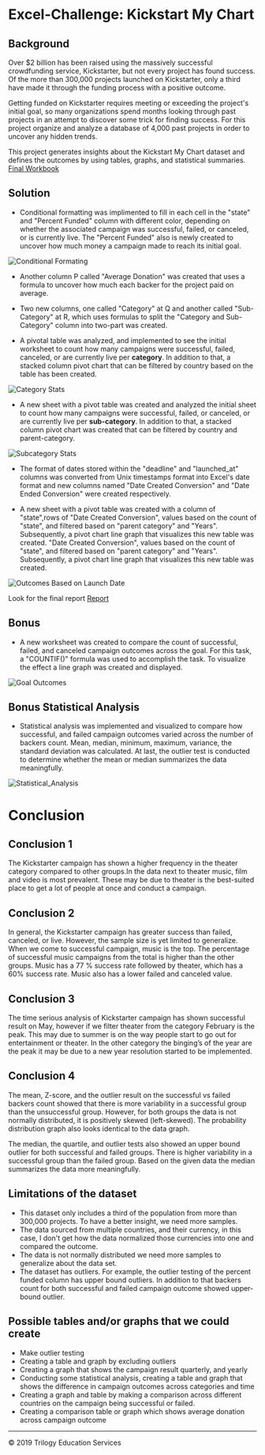 # Excel-Challenge: Kickstart My Chart

## Background

Over $2 billion has been raised using the massively successful crowdfunding service, Kickstarter, but not every project has found success. Of the more than 300,000 projects launched on Kickstarter, only a third have made it through the funding process with a positive outcome.

Getting funded on Kickstarter requires meeting or exceeding the project's initial goal, so many organizations spend months looking through past projects in an attempt to discover some trick for finding success. For this project organize and analyze a database of 4,000 past projects in order to uncover any hidden trends.

This project generates insights about the Kickstart My Chart dataset and defines the outcomes by using tables, graphs, and statistical summaries.
[Final Workbook](./excel-challenge.xlsx)


## Solution 

* Conditional formatting was implimented to fill in each cell in the "state" and "Percent Funded" column with different color, depending on whether the associated campaign was successful, failed, or canceled, or is currently live. The "Percent Funded" also is newly created to uncover how much money a campaign made to reach its initial goal.

![Conditional Formating](images/Conditional_formating.png)

* Another column P called "Average Donation" was created that uses a formula to uncover how much each backer for the project paid on average.

* Two new columns, one called "Category" at Q and another called "Sub-Category" at R, which uses formulas to split the "Category and Sub-Category" column into two-part was created. 

*  A pivotal table was analyzed, and implemented to see the initial worksheet to count how many campaigns were successful, failed, canceled, or are currently live per **category**. In addition to that, a stacked column pivot chart that can be filtered by country based on the table has been created.

![Category Stats](images/Outcome_based_on_category.png)
* A new sheet with a pivot table was created and analyzed the initial sheet to count how many campaigns were successful, failed, or canceled, or are currently live per **sub-category**. In addition to that, a stacked column pivot chart was created that can be filtered by country and parent-category.

![Subcategory Stats](images/Outcome_based_on_sub_category.png)

* The format of dates stored within the "deadline" and "launched_at" columns was converted from Unix timestamps format into Excel's date format and new columns named "Date Created Conversion" and "Date Ended Conversion" were created respectively.

* A new sheet with a pivot table was created with a column of "state",rows of "Date Created Conversion", values based on the count of "state", and filtered based on "parent category" and "Years". Subsequently, a pivot chart line graph that visualizes this new table was created. "Date Created Conversion", values based on the count of "state", and filtered based on "parent category" and "Years". Subsequently, a pivot chart line graph that visualizes this new table was created.

![Outcomes Based on Launch Date](images/Outcome_based_on_date.png)

Look for the final report  [Report](./Report.doc)

## Bonus
* A new worksheet was created to compare the count of successful, failed, and canceled campaign outcomes across the goal. For this task, a "COUNTIF()" formula was used to accomplish the task. To visualize the effect a line graph was created and displayed. 

![Goal Outcomes](images/Bonus_Outcome_based_on_goal.png)

## Bonus Statistical Analysis

* Statistical analysis was implemented and visualized to compare how successful, and failed campaign outcomes varied across the number of backers count. Mean, median, minimum, maximum, variance, the standard deviation was calculated. At last, the outlier test is conducted to determine whether the mean or median summarizes the data meaningfully. 

![Statistical_Analysis](images/Bonus_statistical_analysis.png)

# Conclusion 

## Conclusion 1

The Kickstarter campaign has shown a higher frequency in the theater category compared to other groups.In the data next to theater music, film and video is most prevalent. These may be due to theater is the best-suited place to get a lot of people at once and conduct a campaign.

## Conclusion 2

In general, the Kickstarter campaign has greater success than failed, canceled, or live. However, the sample size is yet limited to generalize. When we come to successful campaign, music is the top. The percentage of successful music campaigns from the total is higher than the other groups. Music has a 77 % success rate followed by theater, which has a 60% success rate. Music also has a lower failed and canceled value.

## Conclusion 3 

The time serious analysis of Kickstarter campaign has shown successful result on May, however if we filter theater from the category February is the peak. This may due to summer is on the way people start to go out for entertainment or theater. In the other category the binging’s of the year are the peak it may be due to a new year resolution started to be implemented.

## Conclusion 4
The mean, Z-score, and the outlier result on the successful vs failed backers count showed that there is more variability in a successful group than the unsuccessful group. However, for both groups the data is not normally distributed, it is positively skewed (left-skewed). The probability distribution graph also looks identical to the data graph. 

The median, the quartile, and outlier tests also showed an upper bound outlier for both successful and failed groups. There is higher variability in a successful group than the failed group. Based on the given data the median summarizes the data more meaningfully. 


## Limitations of the dataset

* This dataset only includes a third of the population from more than 300,000 projects. To have a better insight, we need more samples.
* The data sourced from multiple countries, and their currency, in this case, I don't get how the data normalized those currencies into one and compared the outcome.
* The data is not normally distributed we need more samples to generalize about the data set.
* The dataset has outliers.  For example, the outlier testing of the percent funded column has upper bound outliers. In addition to that backers count for both successful and failed campaign outcome showed upper-bound outlier. 

## Possible tables and/or graphs that we could create
* Make outlier testing 
* Creating a table and graph by excluding outliers  
* Creating a graph that shows the campaign result quarterly, and yearly
* Conducting some statistical analysis, creating a table and graph that shows the difference in campaign outcomes across categories and time
* Creating a graph and table by making a comparison across different countries on the campaign being successful or failed.
* Creating a comparison table or graph which shows average donation across campaign outcome  


- - -
© 2019 Trilogy Education Services
